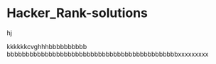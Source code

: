  # Hacker_Rank-solutions
hj

kkkkkkcvghhhbbbbbbbbbb
bbbbbbbbbbbbbbbbbbbbbbbbbbbbbbbbbbbbbbbbbbbbbxxxxxxxxx
